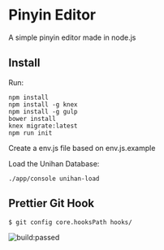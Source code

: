 # Pinyin Editor
A simple pinyin editor made in node.js

## Install
Run:
```
npm install
npm install -g knex
npm install -g gulp
bower install
knex migrate:latest
npm run init
```

Create a env.js file based on env.js.example



Load the Unihan Database:
```
./app/console unihan-load
```
## Prettier Git Hook

```
$ git config core.hooksPath hooks/
```

<img src="https://travis-ci.org/pierophp/pinyin.svg" alt="build:passed">

